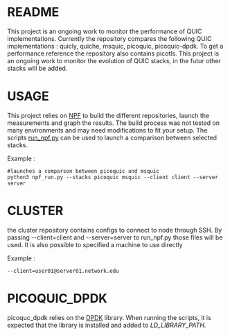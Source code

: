 # README
This project is an ongoing work to monitor the performance of QUIC implementations. Currently the repository compares the following QUIC implementations : quicly, quiche, msquic, picoquic, picoquic-dpdk. To get a performance reference the repository also contains picotls. This project is an ongoing work to monitor the evolution of QUIC stacks, in the futur other stacks will be added.


# USAGE

This project relies on [NPF](https://github.com/tbarbette/npf) to build the different repositories, launch the measurements and graph the results. The build process was not tested on many environments and may need modifications to fit your setup. The scripts [run_npf.py](run_npf.py) can be used to launch a comparison between selected stacks.

Example :

```
#launches a comparson between picoquic and msquic
python3 npf_run.py --stacks picoquic msquic --client client --server server
```

 
# CLUSTER

the cluster repository contains configs to connect to node through SSH. By passing --client=client and --server=server to run_npf.py those files will be used. It is also possible to specified a machine to use directly

Example :
``` 
--client=user01@server01.network.edu
```

# PICOQUIC_DPDK

picoquc_dpdk relies on the [DPDK](https://www.dpdk.org/) library. When running the scripts, it is expected that the library is installed and added to *LD_LIBRARY_PATH*.




